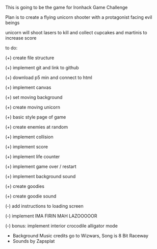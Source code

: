 This is going to be the game for Ironhack Game Challenge

Plan is to create a flying unicorn shooter with a protagonist facing evil beings

unicorn will shoot lasers to kill and collect cupcakes and martinis to increase score

to do:

(+) create file structure

(+) implement git and link to github

(+) download p5 min and connect to html

(+) implement canvas

(+) set moving background

(+) create moving unicorn

(+) basic style page of game

(+) create enemies at random

(+) implement collision

(+) implement score

(+) implement life counter

(+) implement game over / restart

(+) implement background sound

(+) create goodies

(+) create goodie sound

(-) add instructions to loading screen

(-) implement IMA FIRIN MAH LAZOOOOOR

(-) bonus: implement interior crocodile alligator mode

- Background Music credits go to Wizwars, Song is 8 Bit Raceway
- Sounds by Zapsplat

